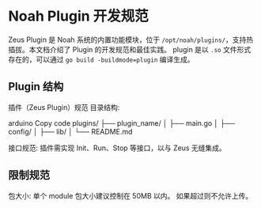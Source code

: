 # Noah Plugin 开发规范

Zeus Plugin 是 Noah 系统的内置功能模块，位于 `/opt/noah/plugins/`，支持热插拔。本文档介绍了 Plugin 的开发规范和最佳实践。
plugin 是以 `.so` 文件形式存在的，可以通过 `go build -buildmode=plugin` 编译生成。

## Plugin 结构

插件（Zeus Plugin）规范
目录结构:

arduino
Copy code
plugins/
├── plugin_name/
│   ├── main.go
│   ├── config/
│   ├── lib/
│   └── README.md


接口规范: 插件需实现 Init、Run、Stop 等接口，以与 Zeus 无缝集成。


## 限制规范

包大小: 单个 module 包大小建议控制在 50MB 以内。 如果超过则不允许上传。